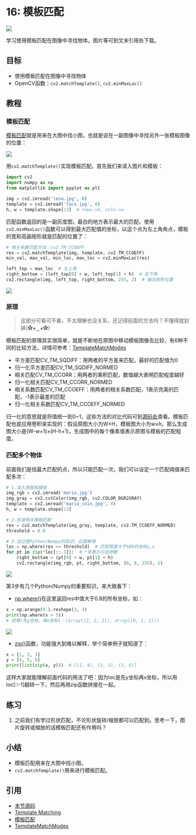 # 16: 模板匹配

![](http://blog.codec.wang/cv2_understand_template_matching.jpg)

学习使用模板匹配在图像中寻找物体。图片等可到文末引用处下载。

## 目标

* 使用模板匹配在图像中寻找物体
* OpenCV函数：`cv2.matchTemplate()`, `cv2.minMaxLoc()`

## 教程

### 模板匹配

[模板匹配](https://baike.baidu.com/item/模板匹配)就是用来在大图中找小图，也就是说在一副图像中寻找另外一张模板图像的位置：

![](http://blog.codec.wang/cv2_understand_template_matching.jpg)

用`cv2.matchTemplate()`实现模板匹配。首先我们来读入图片和模板：

```python
import cv2
import numpy as np
from matplotlib import pyplot as plt

img = cv2.imread('lena.jpg', 0)
template = cv2.imread('face.jpg', 0)
h, w = template.shape[:2]  # rows->h, cols->w
```

匹配函数返回的是一副灰度图，最白的地方表示最大的匹配。使用`cv2.minMaxLoc()`函数可以得到最大匹配值的坐标，以这个点为左上角角点，模板的宽和高画矩形就是匹配的位置了：

```python
# 相关系数匹配方法：cv2.TM_CCOEFF
res = cv2.matchTemplate(img, template, cv2.TM_CCOEFF)
min_val, max_val, min_loc, max_loc = cv2.minMaxLoc(res)

left_top = max_loc  # 左上角
right_bottom = (left_top[0] + w, left_top[1] + h)  # 右下角
cv2.rectangle(img, left_top, right_bottom, 255, 2)  # 画出矩形位置
```

![](http://blog.codec.wang/cv2_ccoeff_matching_template.jpg)

### 原理

> 这部分可看可不看，不太理解也没关系，还记得前面的方法吗？不懂得就划掉\(✿◕‿◕✿\)

模板匹配的原理其实很简单，就是不断地在原图中移动模板图像去比较，有6种不同的比较方法，详情可参考：[TemplateMatchModes](https://docs.opencv.org/3.3.1/df/dfb/group__imgproc__object.html#ga3a7850640f1fe1f58fe91a2d7583695d)

* 平方差匹配CV\_TM\_SQDIFF：用两者的平方差来匹配，最好的匹配值为0
* 归一化平方差匹配CV\_TM\_SQDIFF\_NORMED
* 相关匹配CV\_TM\_CCORR：用两者的乘积匹配，数值越大表明匹配程度越好
* 归一化相关匹配CV\_TM\_CCORR\_NORMED
* 相关系数匹配CV\_TM\_CCOEFF：用两者的相关系数匹配，1表示完美的匹配，-1表示最差的匹配
* 归一化相关系数匹配CV\_TM\_CCOEFF\_NORMED

归一化的意思就是将值统一到0~1，这些方法的对比代码可到[源码处]()查看。模板匹配也是应用卷积来实现的：假设原图大小为W×H，模板图大小为w×h，那么生成图大小是\(W-w+1\)×\(H-h+1\)，生成图中的每个像素值表示原图与模板的匹配程度。

### 匹配多个物体

前面我们是找最大匹配的点，所以只能匹配一次。我们可以设定一个匹配阈值来匹配多次：

```python
# 1.读入原图和模板
img_rgb = cv2.imread('mario.jpg')
img_gray = cv2.cvtColor(img_rgb, cv2.COLOR_BGR2GRAY)
template = cv2.imread('mario_coin.jpg', 0)
h, w = template.shape[:2]

# 2.标准相关模板匹配
res = cv2.matchTemplate(img_gray, template, cv2.TM_CCOEFF_NORMED)
threshold = 0.8 

# 3.这边是Python/Numpy的知识，后面解释
loc = np.where(res >= threshold)  # 匹配程度大于%80的坐标y,x
for pt in zip(*loc[::-1]):  # *号表示可选参数
    right_bottom = (pt[0] + w, pt[1] + h)
    cv2.rectangle(img_rgb, pt, right_bottom, (0, 0, 255), 2)
```

![](http://blog.codec.wang/cv2_template_matching_multi.jpg)

第3步有几个Python/Numpy的重要知识，来大致看下：

* [np.where\(\)](https://docs.scipy.org/doc/numpy/reference/generated/numpy.where.html)在这里返回res中值大于0.8的所有坐标，如：

```python
x = np.arange(9.).reshape(3, 3)
print(np.where(x > 5))
# 结果(先y坐标，再x坐标)：(array([2, 2, 2]), array([0, 1, 2]))
```

![](http://blog.codec.wang/cv2_np_where_function.jpg)

* [zip\(\)](https://docs.python.org/3/library/functions.html#zip)函数，功能强大到难以解释，举个简单例子就知道了：

```python
x = [1, 2, 3]
y = [4, 5, 6]
print(list(zip(x, y)))  # [(1, 4), (2, 5), (3, 6)]
```

这样大家就能理解前面代码的用法了吧：因为loc是先y坐标再x坐标，所以用loc\[::-1\]翻转一下，然后再用zip函数拼接在一起。

## 练习

1. 之前我们有学过形状匹配，不论形状旋转/缩放都可以匹配到。思考一下，图片旋转或缩放的话模板匹配还有作用吗？

## 小结

* 模板匹配用来在大图中找小图。
* `cv2.matchTemplate()`用来进行模板匹配。

## 引用

* [本节源码](https://github.com/codecwang/OpenCV-Python-Tutorial/tree/master/16-Template-Matching)
* [Template Matching](http://opencv-python-tutroals.readthedocs.io/en/latest/py_tutorials/py_imgproc/py_template_matching/py_template_matching.html)
* [模板匹配](http://www.opencv.org.cn/opencvdoc/2.3.2/html/doc/tutorials/imgproc/histograms/template_matching/template_matching.html#template-matching)
* [TemplateMatchModes](https://docs.opencv.org/3.3.1/df/dfb/group__imgproc__object.html#ga3a7850640f1fe1f58fe91a2d7583695d)

